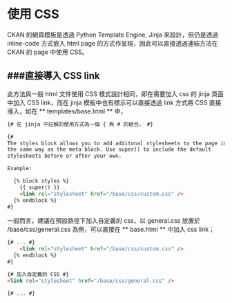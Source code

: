 # 使用 CSS

<script type="text/javascript" src="../js/general.js"></script>

CKAN 的網頁模板是透過 Python Template Engine, Jinja 來設計，但仍是透過 inline-code 方式嵌入 html page 的方式作呈現，因此可以直接透過連結方法在 CKAN 的 page 中使用 CSS。

###直接導入 CSS link
---

此方法與一般 html 文件使用 CSS 樣式設計相同，即在需要加入 css 的 jinja 頁面中加入 CSS link，而在 jinja 模板中也有標示可以直接透過 link 方式將 CSS 直接導入，如在 ** templates/base.html ** 中，

```Html
{# 在 jinja 中註解的使用方式為一個 { 與 # 的結合。 #}

{#
The styles block allows you to add additonal stylesheets to the page in
the same way as the meta block. Use super() to include the default
stylesheets before or after your own.

Example:

  {% block styles %}
    {{ super() }}
    <link rel="stylesheet" href="/base/css/custom.css" />
  {% endblock %}
#}
```

一般而言，建議在預設路徑下加入自定義的 css，以 general.css 放置於 /base/css/general.css 為例，可以直接在 ** base.html ** 中加入 css link；

```Html
{# ... #}
    <link rel="stylesheet" href="/base/css/custom.css" />
  {% endblock %}
#}

{# 加入自定義的 CSS #}
<link rel="stylesheet" href="/base/css/general.css" />

{# ... #}
```

